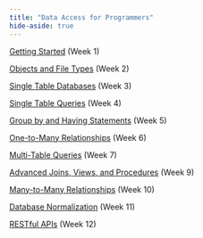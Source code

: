 ```yaml
---
title: "Data Access for Programmers"
hide-aside: true
---
```


[Getting Started](https://fvtc.software/appel/dap/getting-started) (Week 1)

[Objects and File Types](https://fvtc.software/appel/dap/objects-and-file-types) (Week 2)

[Single Table Databases](https://fvtc.software/appel/dap/single-table-databases) (Week 3)

[Single Table Queries](https://fvtc.software/appel/dap/single-table-queries) (Week 4)

[Group by and Having Statements](https://fvtc.software/appel/dap/group-by-and-having-statements) (Week 5)

[One-to-Many Relationships](https://fvtc.software/appel/dap/one-to-many-relationships) (Week 6)

[Multi-Table Queries](https://fvtc.software/appel/dap/multi-table-queries) (Week 7)

[Advanced Joins, Views, and Procedures](https://fvtc.software/appel/dap/advanced-joins-views-and-procedures) (Week 9)

[Many-to-Many Relationships](https://fvtc.software/appel/dap/many-to-many-relationships) (Week 10)

[Database Normalization](https://fvtc.software/appel/dap/database-normalization) (Week 11)

[RESTful APIs](https://fvtc.software/appel/dap/restful-apis) (Week 12)

